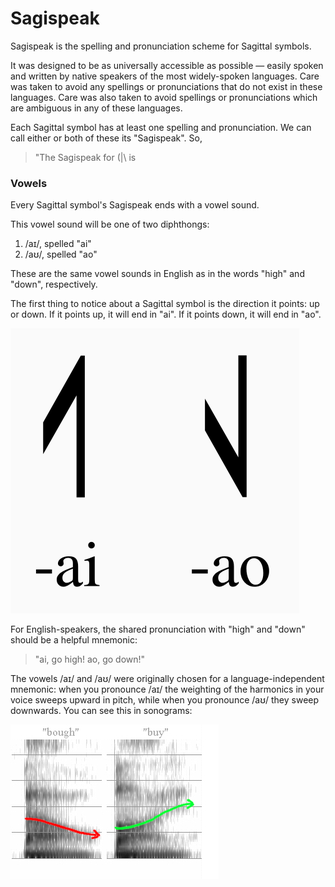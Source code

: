 # Sagispeak

Sagispeak is the spelling and pronunciation scheme for Sagittal symbols. 

It was designed to be as universally accessible as possible — easily spoken and written by native speakers of the most widely-spoken languages. Care was taken to avoid any spellings or pronunciations that do not exist in these languages. Care was also taken to avoid spellings or pronunciations which are ambiguous in any of these languages.

Each Sagittal symbol has at least one spelling and pronunciation. We can call either or both of these its "Sagispeak". So,

> "The Sagispeak for (|\ is 

### Vowels

Every Sagittal symbol's Sagispeak ends with a vowel sound. 

This vowel sound will be one of two diphthongs: 

1. /aɪ/, spelled "ai"
2. /aʊ/, spelled "ao"

These are the same vowel sounds in English as in the words "high" and "down", respectively.

The first thing to notice about a Sagittal symbol is the direction it points: up or down. If it points up, it will end in "ai". If it points down, it will end in "ao".

![](../.gitbook/assets/up-and-down.png)

For English-speakers, the shared pronunciation with "high" and "down" should be a helpful mnemonic: 

> "ai, go high! ao, go down!"

The vowels /aɪ/ and /aʊ/ were originally chosen for a language-independent mnemonic: when you pronounce /aɪ/ the weighting of the harmonics in your voice sweeps upward in pitch, while when you pronounce /aʊ/ they sweep downwards. You can see this in sonograms:

![on the left, /a&#x28A;/; on the right, /a&#x26A;/](../.gitbook/assets/ai-ao.jpg)



